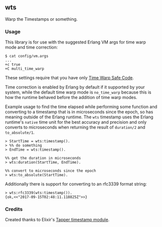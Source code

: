 ## wts

Warp the Timestamps or something.


### Usage

This library is for use with the suggested Erlang VM args for time warp mode and time correction:

```
$ cat config/vm.args
...
+c true
+C multi_time_warp
```

These settings require that you have only [Time Warp Safe Code](http://erlang.org/doc/apps/erts/time_correction.html#Time_Warp_Safe_Code).

Time correction is enabled by Erlang by default if it supported by your system, while the default time warp mode is `no_time_warp` because this is how the runtime behaved before the addition of time warp modes.

Example usage to find the time elapsed while performing some function and converting to a timestamp that is in microseconds since the epoch, so has meaning outside of the Erlang runtime. The `wts` timestamp uses the Erlang runtime's `native` time unit for the best accuracy and precision and only converts to microseconds when returning the result of `duration/2` and `to_absolute/1`.

```
> StartTime = wts:timestamp().
> %% do something
> EndTime = wts:timestamp().

%% get the duration in microseconds
> wts:duration(StartTime, EndTime).

%% convert to microseconds since the epoch
> wts:to_absolute(StartTime).
```

Additionally there is support for converting to an rfc3339 format string:

```
> wts:rfc3339(wts:timestamp()).
{ok,<<"2017-09-15T02:48:11.118825Z">>}
```

### Credits

Created thanks to Elixir's [Tapper timestamp module](https://github.com/Financial-Times/tapper/blob/master/lib/tapper/timestamp.ex#L32).
